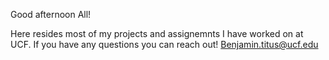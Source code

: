 Good afternoon All!

Here resides most of my projects and assignemnts I have worked on at UCF. If you have any questions you can reach out!
Benjamin.titus@ucf.edu
